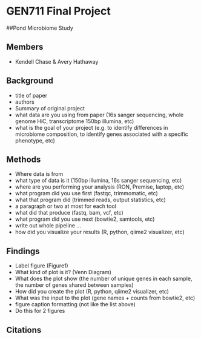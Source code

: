 # GEN711 Final Project
##Pond Microbiome Study

## Members 
- Kendell Chase & Avery Hathaway

## Background
- title of paper 
- authors 
- Summary of original project 
- what data are you using from paper (16s sanger sequencing, whole genome HiC, transcriptome 150bp illumina, etc) 
- what is the goal of your project (e.g. to identify differences in microbiome composition, to identify genes associated with a specific phenotype, etc)

## Methods
- Where data is from
- what type of data is it (150bp illumina, 16s sanger sequencing, etc)
- where are you performing your analysis (RON, Premise, laptop, etc)
- what program did you use first (fastqc, trimmomatic, etc)
- what that program did (trimmed reads, output statistics, etc)
- a paragraph or two at most for each tool
- what did that produce (fastq, bam, vcf, etc)
- what program did you use next (bowtie2, samtools, etc)
- write out whole pipeline ...
- how did you visualize your results (R, python, qiime2 visualizer, etc)

## Findings
- Label figure (Figure1)
- What kind of plot is it? (Venn Diagram)
- What does the plot show (the number of unique genes in each sample, the number of genes shared between samples)
- How did you create the plot (R, python, qiime2 visualizer, etc)
- What was the input to the plot (gene names + counts from bowtie2, etc)
- figure caption formatting (not like the list above)
- Do this for 2 figures

## Citations
